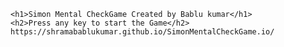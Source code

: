 

    <h1>Simon Mental CheckGame Created by Bablu kumar</h1>
    <h2>Press any key to start the Game</h2>
    https://shramabablukumar.github.io/SimonMentalCheckGame.io/
    
